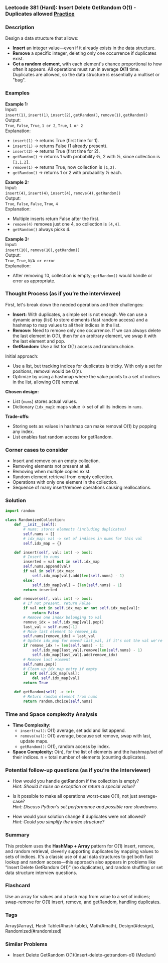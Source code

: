 ### Leetcode 381 (Hard): Insert Delete GetRandom O(1) - Duplicates allowed [Practice](https://leetcode.com/problems/insert-delete-getrandom-o1-duplicates-allowed)

### Description  
Design a data structure that allows:
- **Insert** an integer value—even if it already exists in the data structure.
- **Remove** a specific integer, deleting only one occurrence if duplicates exist.
- **Get a random element**, with each element's chance proportional to how often it appears.
All operations must run in average **O(1)** time.  
Duplicates are allowed, so the data structure is essentially a multiset or "bag".

### Examples  

**Example 1:**  
Input:  
`insert(1)`, `insert(1)`, `insert(2)`, `getRandom()`, `remove(1)`, `getRandom()`  
Output:  
`True`, `False`, `True`, `1 or 2`, `True`, `1 or 2`  
Explanation:  
- `insert(1)` → returns True (first time for 1).  
- `insert(1)` → returns False (1 already present).  
- `insert(2)` → returns True (first time for 2).  
- `getRandom()` → returns 1 with probability 2⁄3, 2 with 1⁄3, since collection is `[1,1,2]`.  
- `remove(1)` → returns True, now collection is `[1,2]`.  
- `getRandom()` → returns 1 or 2 with probability 1⁄2 each.

**Example 2:**  
Input:  
`insert(4)`, `insert(4)`, `insert(4)`, `remove(4)`, `getRandom()`  
Output:  
`True`, `False`, `False`, `True`, `4`  
Explanation:  
- Multiple inserts return False after the first.  
- `remove(4)` removes just one 4, so collection is `[4,4]`.  
- `getRandom()` always picks 4.

**Example 3:**  
Input:  
`insert(10)`, `remove(10)`, `getRandom()`  
Output:  
`True`, `True`, `N/A or error`  
Explanation:  
- After removing 10, collection is empty; `getRandom()` would handle or error as appropriate.

### Thought Process (as if you’re the interviewee)  
First, let's break down the needed operations and their challenges:

- **Insert:** With duplicates, a simple set is not enough. We can use a dynamic array (list) to store elements (fast random access) and a hashmap to map values to all their indices in the list.
- **Remove:** Need to remove only one occurrence. If we can always delete the last element in O(1), then for an arbitrary element, we swap it with the last element and pop.
- **GetRandom:** Use a list for O(1) access and random.choice.

Initial approach:
- Use a list, but tracking indices for duplicates is tricky. With only a set for positions, removal would be O(n).
- Optimize by using a hashmap where the value points to a set of indices in the list, allowing O(1) removal.

**Chosen design:**
- List (`nums`) stores actual values.  
- Dictionary (`idx_map`): maps value → set of all its indices in `nums`.

**Trade-offs:**  
- Storing sets as values in hashmap can make removal O(1) by popping any index.
- List enables fast random access for getRandom.

### Corner cases to consider  
- Insert and remove on an empty collection.
- Removing elements not present at all.
- Removing when multiple copies exist.
- Random element retrieval from empty collection.
- Operations with only one element in the collection.
- Sequence of many insert/remove operations causing reallocations.

### Solution

```python
import random

class RandomizedCollection:
    def __init__(self):
        # nums: stores elements (including duplicates)
        self.nums = []
        # idx_map: val -> set of indices in nums for this val
        self.idx_map = {}

    def insert(self, val: int) -> bool:
        # Insert to nums
        inserted = val not in self.idx_map
        self.nums.append(val)
        if val in self.idx_map:
            self.idx_map[val].add(len(self.nums) - 1)
        else:
            self.idx_map[val] = {len(self.nums) - 1}
        return inserted

    def remove(self, val: int) -> bool:
        # If not present, return False
        if val not in self.idx_map or not self.idx_map[val]:
            return False
        # Remove one index belonging to val
        remove_idx = self.idx_map[val].pop()
        last_val = self.nums[-1]
        # Move last element to remove_idx
        self.nums[remove_idx] = last_val
        # Update idx_map for moved last_val, if it's not the val we're removing
        if remove_idx != len(self.nums) - 1:
            self.idx_map[last_val].remove(len(self.nums) - 1)
            self.idx_map[last_val].add(remove_idx)
        # Remove last element
        self.nums.pop()
        # Clean up idx_map entry if empty
        if not self.idx_map[val]:
            del self.idx_map[val]
        return True

    def getRandom(self) -> int:
        # Return random element from nums
        return random.choice(self.nums)
```

### Time and Space complexity Analysis  

- **Time Complexity:**  
  - `insert(val)`: O(1) average, set add and list append.
  - `remove(val)`: O(1) average, because set remove, swap with last, update maps.
  - `getRandom()`: O(1), random access by index.
- **Space Complexity:** O(n), for the list of elements and the hashmap/set of their indices. n = total number of elements (counting duplicates).

### Potential follow-up questions (as if you’re the interviewer)  

- How would you handle getRandom if the collection is empty?  
  *Hint: Should it raise an exception or return a special value?*

- Is it possible to make all operations worst-case O(1), not just average-case?  
  *Hint: Discuss Python's set performance and possible rare slowdowns.*

- How would your solution change if duplicates were not allowed?  
  *Hint: Could you simplify the index structure?*

### Summary
This problem uses the **HashMap + Array** pattern for O(1) insert, remove, and random retrieval, cleverly supporting duplicates by mapping values to sets of indices. It's a classic use of dual data structures to get both fast lookup and random access—this approach also appears in problems like "Insert Delete GetRandom O(1)" (no duplicates), and random shuffling or set data structure interview questions.


### Flashcard
Use an array for values and a hash map from value to a set of indices; swap-remove for O(1) insert, remove, and getRandom, handling duplicates.

### Tags
Array(#array), Hash Table(#hash-table), Math(#math), Design(#design), Randomized(#randomized)

### Similar Problems
- Insert Delete GetRandom O(1)(insert-delete-getrandom-o1) (Medium)